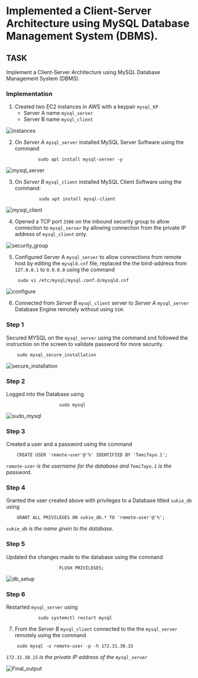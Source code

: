 # Implemented a Client-Server Architecture using MySQL Database Management System (DBMS).

## TASK
Implement a Client-Server Architecture using MySQL Database Management System (DBMS).

### Implementation
1. Created two EC2 instances in AWS with a keypair `mysql_KP`
    - Server A name `mysql_server`
    - Server B name `mysql_client`

![instances](./images/instances.png)

2. On *Server A* `mysql_server` installed MySQL Server Software using the command
> 
                sudo apt install mysql-server -y

![mysql_server](./images/mysql_server.png)


3. On *Server B* `mysql_client` installed MySQL Client Software using the command:
    >
                sudo apt install mysql-client

![mysql_client](./images/mysql_client.png)

4. Opened a TCP port `3306` on the inbound security group to allow connection to `mysql_server` by allowing connection from the private IP address of `mysql_client` only.

![security_group](./images/security_group.png)

5. Configured Server A `mysql_server` to allow connections from remote host by editing the `mysqld.cnf` file, replaced the the bind-address from `127.0.0.1` to `0.0.0.0` using the command

    >
        sudo vi /etc/mysql/mysql.conf.d/mysqld.cnf 


![configure](./images/configure.png)

6. Connected from *Server B* `mysql_client` server to *Server A* `mysql_server` Database Engine remotely without using `SSH`.

### Step 1
Secured MYSQL on the `mysql_server` using the command snd followed the instruction on the screen to validate password for more security.

    
        sudo mysql_secure_installation

![secure_installation](./images/secure_installation.png)

### Step 2
Logged into the Database using 

>
                        sudo mysql

![sudo_mysql](./images/sudo_mysql.png)

### Step 3
Created a user and a password using the command

>
        CREATE USER 'remote-user'@'%' IDENTIFIED BY 'TemiTayo.1';

*`remote-user` is the username for the database and `TemiTayo.1` is the password.*

### Step 4
Granted the user created above with privileges to a Database titled `sukie_db` using 

>
        GRANT ALL PRIVILEGES ON sukie_db.* TO 'remote-user'@'%';

*`sukie_db` is the name given to the database.*

### Step 5
Updated the changes made to the database using the command
>
                        FLUSH PRIVILEGES;

![db_setup](./images/db_setup.png)

### Step 6
Restarted `mysql_server` using 
>
                sudo systemctl restart mysql

7. From the *Server B* `mysql_client` connected to the the `mysql_server` remotely using the command 

>
        sudo mysql -u remote-user -p -h 172.31.38.15

*`172.31.38.15` is the private IP address of the `mysql_server`*

![Final_output](./images/Final_output.png)

